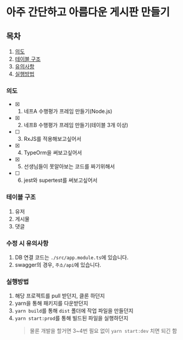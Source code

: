 # 아주 간단하고 아름다운 게시판 만들기

## 목차

1. [의도](#의도)
2. [테이블 구조](#테이블-구조)
3. [유의사항](#수정-시-유의사항)
4. [실행방법](#실행방법)

### 의도

- [x] 1. 네프A 수행평가 프레임 만들기(Node.js)
- [x] 2. 네프B 수행평가 프레임 만들기(테이블 3개 이상)
- [ ] 3. RxJS를 적용해보고싶어서
- [x] 4. TypeOrm을 써보고싶어서
- [x] 5. 선생님들이 못알아보는 코드를 짜기위해서
- [ ] 6. jest와 supertest를 써보고싶어서

### 테이블 구조

1. 유저
2. 게시물
3. 댓글

### 수정 시 유의사항

1. DB 연결 코드는 `./src/app.module.ts`에 있습니다.
2. swagger의 경우, `주소/api`에 있습니다.

### 실행방법

1. 해당 프로젝트를 pull 받던지, 클론 하던지
2. yarn을 통해 패키지를 다운받던지
3. `yarn build`를 통해 `dist` 폴더에 작업 파일을 만들던지
4. `yarn start:prod`를 통해 빌드된 파일을 실행하던지
   > 물론 개발을 할거면 3~4번 필요 없이 `yarn start:dev` 치면 되긴 함
